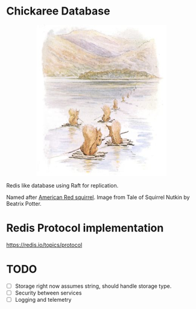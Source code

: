 # Chickaree Database
<p align="center"><img src="./chickree-raft.jpg" /></p>
Redis like database using Raft for replication. 

Named after [American Red squirrel](https://en.wikipedia.org/wiki/American_red_squirrel).
Image from Tale of Squirrel Nutkin by Beatrix Potter.

# Redis Protocol implementation
https://redis.io/topics/protocol


# TODO

- [ ] Storage right now assumes string, should handle storage type.
- [ ] Security between services
- [ ] Logging and telemetry